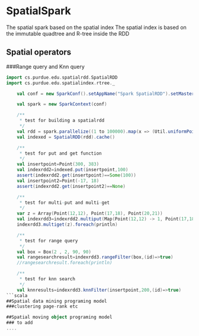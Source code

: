 # SpatialSpark
The spatial spark based on the spatial index
The spatial index is based on the immutable quadtree and R-tree inside the RDD

## Spatial operators 
###Range query and Knn query 
```scala
import cs.purdue.edu.spatialrdd.SpatialRDD
import cs.purdue.edu.spatialindex.rtree._

    val conf = new SparkConf().setAppName("Spark SpatialRDD").setMaster("local[2]")

    val spark = new SparkContext(conf)

    /**
     * test for building a spatialrdd
     */
    val rdd = spark.parallelize((1 to 100000).map(x => (Util.uniformPoint(1000,1000), x)), 9)
    val indexed = SpatialRDD(rdd).cache()

    /**
     * test for put and get function
     */
    val insertpoint=Point(300, 383)
    val indexrdd2=indexed.put(insertpoint,100)
    assert(indexrdd2.get(insertpoint)==Some(100))
    val insertpoint2=Point(-17, 18)
    assert(indexrdd2.get(insertpoint2)==None)

    /**
     * test for multi-put and multi-get
     */
    var z = Array(Point(12,12), Point(17,18), Point(20,21))
    val indexrdd3=indexrdd2.multiput(Map(Point(12,12) -> 1, Point(17,18) -> 12, Point(20,21)->100), SumFunction)
    indexrdd3.multiget(z).foreach(println)

    /**
     * test for range query
     */
    val box = Box(2 , 2, 90, 90)
    val rangesearchresult=indexrdd3.rangeFilter(box,(id)=>true)
    //rangesearchresult.foreach(println)

    /**
     * test for knn search
     */
    val knnresults=indexrdd3.knnFilter(insertpoint,200,(id)=>true)
```scala
##Spatial data mining programing model
###clustering page-rank etc

##Spatial moving object programing model 
### to add
....
